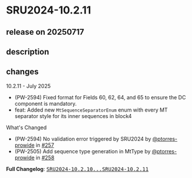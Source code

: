 # SRU2024-10.2.11

## release on 20250717
## description
## changes
10.2.11 - July 2025

* (PW-2594) Fixed format for Fields 60, 62, 64, and 65 to ensure the DC component is mandatory.
* feat: Added new <code>MtSequenceSeparatorEnum</code> enum with every MT separator style for its inner sequences in block4

What's Changed

* (PW-2594) No validation error triggered by SRU2024 by <a class="user-mention notranslate" data-hovercard-type="user" data-hovercard-url="/users/ptorres-prowide/hovercard" data-octo-click="hovercard-link-click" data-octo-dimensions="link_type:self" href="https://github.com/ptorres-prowide">@ptorres-prowide</a> in <a class="issue-link js-issue-link" data-error-text="Failed to load title" data-id="3229126699" data-permission-text="Title is private" data-url="https://github.com/prowide/prowide-core/issues/257" data-hovercard-type="pull_request" data-hovercard-url="/prowide/prowide-core/pull/257/hovercard" href="https://github.com/prowide/prowide-core/pull/257">#257</a>
* (PW-2505) Add sequence type generation in MtType by <a class="user-mention notranslate" data-hovercard-type="user" data-hovercard-url="/users/ptorres-prowide/hovercard" data-octo-click="hovercard-link-click" data-octo-dimensions="link_type:self" href="https://github.com/ptorres-prowide">@ptorres-prowide</a> in <a class="issue-link js-issue-link" data-error-text="Failed to load title" data-id="3237384437" data-permission-text="Title is private" data-url="https://github.com/prowide/prowide-core/issues/258" data-hovercard-type="pull_request" data-hovercard-url="/prowide/prowide-core/pull/258/hovercard" href="https://github.com/prowide/prowide-core/pull/258">#258</a>

<strong>Full Changelog</strong>: <a class="commit-link" href="https://github.com/prowide/prowide-core/compare/SRU2024-10.2.10...SRU2024-10.2.11"><tt>SRU2024-10.2.10...SRU2024-10.2.11</tt></a>

